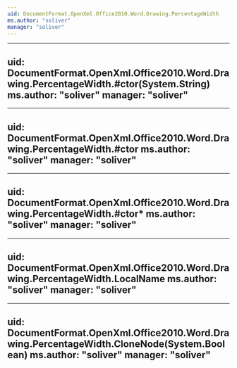 ```yaml
---
uid: DocumentFormat.OpenXml.Office2010.Word.Drawing.PercentageWidth
ms.author: "soliver"
manager: "soliver"
---
```


---
uid: DocumentFormat.OpenXml.Office2010.Word.Drawing.PercentageWidth.#ctor(System.String)
ms.author: "soliver"
manager: "soliver"
---

---
uid: DocumentFormat.OpenXml.Office2010.Word.Drawing.PercentageWidth.#ctor
ms.author: "soliver"
manager: "soliver"
---

---
uid: DocumentFormat.OpenXml.Office2010.Word.Drawing.PercentageWidth.#ctor*
ms.author: "soliver"
manager: "soliver"
---

---
uid: DocumentFormat.OpenXml.Office2010.Word.Drawing.PercentageWidth.LocalName
ms.author: "soliver"
manager: "soliver"
---

---
uid: DocumentFormat.OpenXml.Office2010.Word.Drawing.PercentageWidth.CloneNode(System.Boolean)
ms.author: "soliver"
manager: "soliver"
---
